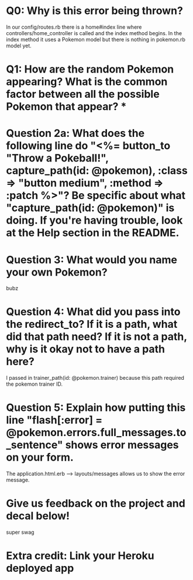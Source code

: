 # Q0: Why is this error being thrown?
In our config/routes.rb there is a home#index line where controllers/home_controller is called and the index method begins. In the index method it uses a Pokemon model but there is nothing in pokemon.rb model yet. 

# Q1: How are the random Pokemon appearing? What is the common factor between all the possible Pokemon that appear? *

# Question 2a: What does the following line do "<%= button_to "Throw a Pokeball!", capture_path(id: @pokemon), :class => "button medium", :method => :patch %>"? Be specific about what "capture_path(id: @pokemon)" is doing. If you're having trouble, look at the Help section in the README.

# Question 3: What would you name your own Pokemon?
bubz

# Question 4: What did you pass into the redirect_to? If it is a path, what did that path need? If it is not a path, why is it okay not to have a path here?
I passed in trainer_path(id: @pokemon.trainer) because this path required the pokemon trainer ID.

# Question 5: Explain how putting this line "flash[:error] = @pokemon.errors.full_messages.to_sentence" shows error messages on your form.
The application.html.erb --> layouts/messages allows us to show the error message.

# Give us feedback on the project and decal below!
super swag

# Extra credit: Link your Heroku deployed app

